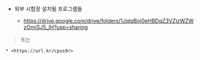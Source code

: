 * 외부 시험장 설치될 프로그램들

	*  <https://drive.google.com/drive/folders/1JqIqBoj0eHBDqZ3VZjzWZWzOmjSJ5_IH?usp=sharing>

> 또는 

	* <https://url.kr/cpus9r>
